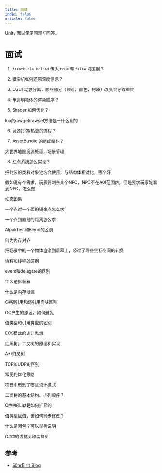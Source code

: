 ```yaml
---
title: 测试
index: false
article: false
---
```


Unity 面试常见问题与回答。

<!-- more -->

# 面试

1. `Assetbunle.Unload` 传入 `true` 和 `false` 的区别？

2. 摄像机如何还原深度信息？

3. UGUI 动静分离，哪些部分（顶点，颜色，材质）改变会导致重绘

4. 半透明物体的渲染顺序？

5. Shader 如何优化？

lua的rawget/rawset方法是干什么用的

6. 资源打包/热更的流程？

7. AssetBundle 的组成结构？

大世界地图资源处理，场景管理

8. 红点系统怎么实现？

把封装的类和对象池结合使用，与结构体相对比，哪个好

假如说有个需求，玩家要刺杀某个NPC，NPC不在AOI范围内，但是要求玩家能看到NPC，怎么做

动态图集

一个点对一个面的镜像点怎么求

一个点到直线的距离怎么求


AlpahTest和Blend的区别

何为内存对齐

把场景中的一个物体渲染到屏幕上，经过了哪些坐标空间的转换

协程和线程的区别

event和delegate的区别

什么是拆装箱

什么是内存泄漏

C#强引用和弱引用有啥区别

GC产生的原因，如何避免

值类型和引用类型的区别

ECS模式的设计思想

红黑树，二叉树的原理和实现

A*/四叉树

TCP和UDP的区别

常见的优化思路

项目中用到了哪些设计模式

二叉树的基本结构、排列顺序？

C#中的List是如何扩容的

值类型赋值，该如何同步修改？

什么是闭包？可以举例说明

C#中的浅拷贝和深拷贝

## 参考

* [S0nrEir's Blog](https://s0nreir.github.io/)